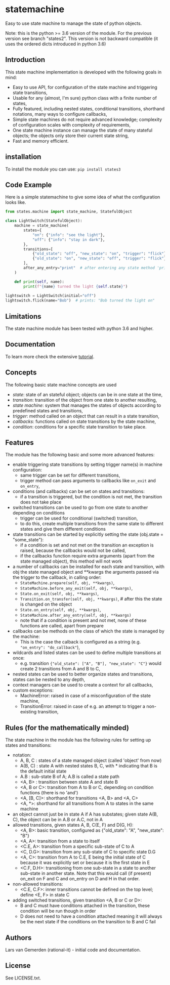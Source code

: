 # statemachine
Easy to use state machine to manage the state of python objects.

Note: this is the python >= 3.6 version of the module. For the previous version see branch "states2". This version is not backward compatible (it uses the ordered dicts introduced in python 3.6)

## Introduction
This state machine implementation is developed with the following goals in mind:

* Easy to use API, for configuration of the state machine and triggering state transitions,
* Usable for any (almost, I'm sure) python class with a finite number of states,
* Fully featured, including nested states, conditional transitions, shorthand notations, many ways to configure callbacks,
* Simple state machines do not require advanced knowledge; complexity of configuration scales with complexity of requirements, 
* One state machine instance can manage the state of many stateful objects; the objects only store their current state string,
* Fast and memory efficient.

## installation
To install the module you can use: `pip install states3`

## Code Example

Here is a simple statemachine to give some idea of what the configuration looks like.
```python
from states.machine import state_machine, StatefulObject

class LightSwitch(StatefulObject):
    machine = state_machine(
        states={
            "on": {"info": "see the light"},
            "off": {"info": "stay in dark"},
        },
        transitions=[
            {"old_state": "off", "new_state": "on", "trigger": "flick"},
            {"old_state": "on", "new_state": "off", "trigger": "flick"},
        ],
        after_any_entry="print"  # after entering any state method 'print' is called 
    )

    def print(self, name):
        print(f"{name} turned the light {self.state}")    
    
lightswitch = LightSwitch(initial="off") 
lightswitch.flick(name="Bob")  # prints: "Bob turned the light on"                 
```


## Limitations
The state machine module has been tested with python 3.6 and higher.

## Documentation
To learn more check the extensive [tutorial](https://github.com/gemerden/statemachine/blob/master/statemachine/docs/tutorial.md).

## Concepts
The following basic state machine concepts are used

* *state*: state of an stateful object; objects can be in one state at the time,
* *transition*: transition of the object from one state to another resulting,
* *state machine*: system that manages the states of objects according to predefined states and transitions,
* *trigger*: method called on an object that can result in a state transition,
* *callbacks*: functions called on state transitions by the state machine,
* *condition*: conditions for a specific state transition to take place.

## Features
The module has the following basic and some more advanced features:

* enable triggering state transitions by setting trigger name(s) in machine configuration:
    * same trigger can be set for different transitions,
    * trigger method can pass arguments to callbacks like `on_exit` and `on_entry`,
* conditions (and callbacks) can be set on states and transitions:
    * if a transition is triggered, but the condition is not met, the transition does not take place
* switched transitions can be used to go from one state to another depending on conditions
    * trigger can be used for conditional (switched) transition,
    * to do this, create multiple transitions from the same state to different states and give them different conditions
* state transitions can be started by explicitly setting the state (obj.state = "some_state"):
    * if a condition is set and not met on the transition an exception is raised, because the callbacks would not be called,
    * if the callbacks function require extra arguments (apart from the state managed object), this method will not work
* a number of callbacks can be installed for each state and transition, with obj the state managed object and **kwargs the arguments passed via the trigger to the callback, in calling order:
    * `StateMachine.prepare(self, obj, **kwargs)`,
    * `StateMachine.before_any_exit(self, obj, **kwargs)`,
    * `State.on_exit(self, obj, **kwargs)`,
    * `Transition.on_transfer(self, obj, **kwargs)`, # after this the state is changed on the object
    * `State.on_entry(self, obj, **kwargs)`,
    * `StateMachine.after_any_entry(self, obj, **kwargs)`
    * note that if a condition is present and not met, none of these functions are called, apart from prepare
* callbacks can be methods on the class of which the state is managed by the machine:
    * This is the case the calback is configured as a string (e.g. `"on_entry": "do_callback"`),
* wildcards and listed states can be used to define multiple transitions at once:
    * e.g. transition `{"old_state": ["A", "B"], "new_state": "C"}` would create 2 transitions from A and B to C,
* nested states can be used to better organize states and transitions, states can be nested to any depth,
* context managers can be used to create a context for all callbacks,
* custom exceptions:
    * MachineError: raised in case of a misconfiguration of the state machine,
    * TransitionError: raised in case of e.g. an attempt to trigger a non-existing transition,


## Rules (for the mathematically minded)
The state machine in the module has the following rules for setting up states and transitions:

* notation:
    * A, B, C  : states of a state managed object (called 'object' from now)
    * A(B, C) : state A with nested states B, C, with * indicating that B is the default initial state
    * A.B : sub-state B of A; A.B is called a state path
    * <A, B>   : transition between state A and state B
    * <A, B or C>: transition from A to B or C, depending on condition functions (there is no 'and')
    * <A, [B, C]>: shorthand for transitions <A, B> and <A, C>
    * <A, *>: shorthand for all transitions from A to states in the same machine
* an object cannot just be in state A if A has substates; given state A(B, C), the object can be in A.B or A.C, not in A
* allowed transitions, given states A,  B, C(E, F) and D(G, H):
    * <A, B>: basic transition, configured as {"old_state": "A", "new_state": "B"}
    * <A, A>: transition from a state to itself
    * <C.E, A>: transition from a specific sub-state of C to A
    * <C, D.G>: transition from any sub-state of C to specific state D.G
    * <A, C>: transition from A to C.E, E being the initial state of C because it was explicitly set or because it is the first state in E
    * <C.F, D.H>: transitioning from one sub-state in a state to another sub-state in another state. Note that this would call (if present) on_exit on F and C and on_entry on D and H in that order.
* non-allowed transitions:
    * <C.E, C.F>: inner transitions cannot be defined on the top level; define <E, F> in state C
* adding switched transitions, given transition <A, B or C or D>:
    * B and C must have conditions attached in the transition, these condition will be run though in order
    * D does not need to have a condition attached meaning it will always be the next state if the conditions on the transition to B and C fail

## Authors

Lars van Gemerden (rational-it) - initial code and documentation.

## License

See LICENSE.txt.


